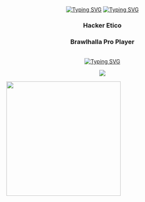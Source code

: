 
<div identificación="encabezado" align="center">
 <a href="https://git.io/typing-svg"><img src="https://readme-typing-svg.herokuapp.com?font=Fira+Code&weight=700&size=30&pause=1000&color=F70000&center=true&vCenter=true&width=435&lines=Hi+i'm+D4rkSec" alt="Typing SVG" /></a>
 <a href="https://git.io/typing-svg"><img src="https://readme-typing-svg.herokuapp.com?font=Fira+Code&weight=700&size=30&pause=1000&color=F70000&center=true&vCenter=true&width=435&lines=. . ." alt="Typing SVG" /></a>
    <h3 align="center">Hacker Etico</h3>
    <h3 align="center">Brawlhalla Pro Player</h3>
</div >
<br>
<div identificación="centro" align="center">
<a href="https://git.io/typing-svg"><img src="https://readme-typing-svg.herokuapp.com?font=Fira+Code&weight=600&size=23&duration=1&pause=1000&color=F70000&center=true&vCenter=true&width=435&lines=%3CSkills%3E" alt="Typing SVG" /></a>
</div>
<p align="center">
  <a href="https://skillicons.dev">
    <img src="https://skillicons.dev/icons?i=linux,git,md,bash,python,html,css,js" />
  </a>
</p>
<img src="[https://images-wixmp-ed30a86b8c4ca887773594c2.wixmp.com/f/3f861b9c-0ac0-4b33-9fcc-c387e684769c/ddd23kd-72d72d6f-090f-4e6b-b230-636da69a8336.gif](https://static.wikia.nocookie.net/skul/images/4/4c/Grim_Reaper_Idle.gif/revision/latest?cb=20220803042344)https://static.wikia.nocookie.net/skul/images/4/4c/Grim_Reaper_Idle.gif/revision/latest?cb=20220803042344" width="300"/>

